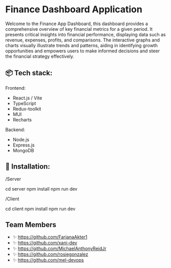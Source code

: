# Finance Dashboard Application 

Welcome to the Finance App Dashboard, this dashboard provides a comprehensive overview of key financial metrics for a given period. It presents critical insights into  financial performance, displaying data such as revenue, expenses, profits, and comparisons. The interactive graphs and charts visually illustrate trends and patterns, aiding in identifying growth opportunities and empowers users to make informed decisions and steer the financial strategy effectively.

## 📦 Tech stack:

Frontend:
- React.js / Vite
- TypeScript
- Redux-toolkit
- MUI
- Recharts

Backend:
- Node.js
- Express.js
- MongoDB

## 💾 Installation:

/Server 

cd server
npm install
npm run dev

/Client

cd client
npm install
npm run dev

## Team Members 

- ✨ https://github.com/FarjanaAkter1
- ✨ https://github.com/xani-dev
- ✨ https://github.com/MichaelAnthonyReidJr
- ✨ https://github.com/rosiegonzalez
- ✨ https://github.com/mel-devops
